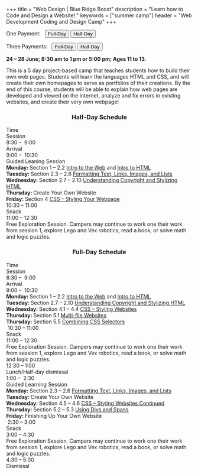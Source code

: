 +++
title = "Web Design | Blue Ridge Boost"
description = "Learn how to Code and Design a Website!."
keywords = ["summer camp"]
header = "Web Development Coding and Design Camp"
+++

<p></p>

<div class="container">
    <div class="row pb-1">
        <div class="col-6">
            <p> One Payment: &nbsp;
                <a href="https://summer-24-ages-8-to-10-full-day.cheddarup.com"><button class="button-8s" role="button">Full-Day</button></a>  <a href="https://summer-24-ages-8-to-10-half-day.cheddarup.com"><button class="button-8s" role="button">Half-Day</button></a>
            </p>
            <p> Three Payments: &nbsp;
                <a href="https://summer-24-ages-8-and-9-full-day-3-payments.cheddarup.com"><button class="button-8s" role="button">Full-Day</button></a>  <a href="https://summer-24-ages-8-and-9-half-day-3-payments.cheddarup.com"><button class="button-8s" role="button">Half-Day</button></a> <br>
            </p>
        </div>
        <div class="col-6">
            <p><b>24 &ndash; 28 June; 8:30 am to 1 pm or 5:00 pm; Ages 11 to 13.</b></p>
            <p>This is a 5 day project-based camp that teaches students how to build their own web pages. Students will learn the languages HTML and CSS, and will create their own homepages to serve as portfolios of their creations. By the end of this course, students will be able to explain how web pages are developed and viewed on the Internet, analyze and fix errors in existing websites, and create their very own webpage!</p>
        </div>
    </div>
    <div class="row pb-1">
        <div class="col">
            <div class="container p-0 m-0 b-0">
                <h3 align="center">Half-Day Schedule</h3>
                <div class="row py-1 table-header">
                    <div class="col-2 text-center">Time</div>	
                    <div class="col-10">Session</div>
                </div>
                <div class="row py-1">
                    <div class="col-2 text-center">8:30 &ndash; &nbsp;9:00</div>
                    <div class="col-10">Arrival</div>
                </div>
                <div class="row py-1 table-dark-row">
                    <div class="col-2 text-center">9:00 &ndash; &nbsp;10:30</div>
                    <div class="col-10 ">Guided Leaning Session<br>
                        <b>Monday: </b>Section 1 &ndash; 2.2 <a href="https://codehs.com/course/20946/explore/module/29119?lang=en">Intro to the Web</a> and <a href="https://codehs.com/course/20946/explore/module/29128?lang=en">Intro to HTML</a><br>
                        <b>Tuesday: </b>Section 2.3 &ndash; 2.6 <a href="https://codehs.com/course/20946/explore/module/29128?lang=en">Formatting Text, Links, Images, and Lists</a><br>
                        <b>Wednesday: </b>Section 2.7 &ndash; 2.10 <a href="https://codehs.com/course/20946/explore/module/29128?lang=en">Understanding Copyright and Stylizing HTML</a><br>
                        <b>Thursday: </b>Create Your Own Website <br>
                        <b>Friday: </b>Section 4 <a href="https://codehs.com/course/20946/explore/module/29121?lang=en">CSS &ndash; Styling Your Webpage</a><br>
                    </div>
                </div>
                <div class="row py-1">
                    <div class="col-2 text-center">10:30 &ndash; 11:00 </div>
                    <div class="col-10">Snack</div>
                </div>
                <div class="row py-1 table-dark-row">
                    <div class="col-2 text-center">11:00 &ndash; 12:30</div>	
                    <div class="col-10">Free Exploration Session. Campers may continue to work one their work from session 1, explore Lego and Vex robotics, read a book, or solve math and logic puzzles.</div>
                </div>
            </div>
        </div> <!-- inner container -->
    </div>
    <div class="row pb-1">
        <div class="col">
            <div class="container p-0 m-0 b-0">
                <h3 align="center">Full-Day Schedule</h3>
                <div class="row py-1 table-header">
                    <div class="col-2 text-center">Time</div>	
                    <div class="col-10">Session</div>
                </div>
                <div class="row py-1">
                    <div class="col-2 text-center">8:30 &ndash; &nbsp;9:00</div>
                    <div class="col-10">Arrival</div>
                </div>
                <div class="row py-1 table-dark-row">
                    <div class="col-2 text-center">9:00 &ndash; &nbsp;10:30</div>
                    <div class="col-10 ">
                        <b>Monday: </b>Section 1 &ndash; 2.2 <a href="https://codehs.com/course/20946/explore/module/29119?lang=en">Intro to the Web</a> and <a href="https://codehs.com/course/20946/explore/module/29128?lang=en">Intro to HTML</a><br>
                        <b>Tuesday: </b>Section 2.7 &ndash; 2.10 <a href="https://codehs.com/course/20946/explore/module/29128?lang=en">Understanding Copyright and Stylizing HTML</a><br>
                        <b>Wednesday: </b>Section 4.1 &ndash; 4.4 <a href="https://codehs.com/course/20946/explore/module/29121?lang=en">CSS &ndash; Styling Websites</a><br>
                        <b>Thursday: </b>Section 5.1 <a href="https://codehs.com/course/20946/explore/module/29229?lang=en">Multi-file Websites</a><br>
                        <b>Thursday: </b>Section 5.5 <a href="https://codehs.com/course/20946/explore/module/29229?lang=en"> Combining CSS Selectors</a><br>
                    </div>
                </div>
                <div class="row py-1">
                    <div class="col-2 text-center">&nbsp;10:30 &ndash; 11:00 </div>
                    <div class="col-10">Snack</div>
                </div>
                <div class="row py-1 table-dark-row">
                    <div class="col-2 text-center">11:00 &ndash; 12:30</div>	
                    <div class="col-10">Free Exploration Session. Campers may continue to work one their work from session 1, explore Lego and Vex robotics, read a book, or solve math and logic puzzles.</div>
                </div>
                <div class="row py-1">
                    <div class="col-2 text-center">12:30 &ndash; 1:00</div>
                    <div class="col-10">Lunch/Half-day dismissal</div>
                </div>
                <div class="row py-1 table-dark-row">
                    <div class="col-2 text-center">1:00 &ndash; &nbsp;2:30</div>
                    <div class="col-10 ">Guided Learning Session<br>
                        <b>Monday: </b>Section 2.3 &ndash; 2.6 <a href="https://codehs.com/course/20946/explore/module/29128?lang=en">Formatting Text, Links, Images, and Lists</a><br>
                        <b>Tuesday: </b>Create Your Own Website <br>
                        <b>Wednesday: </b>Section 4.5 &ndash; 4.6 <a href="https://codehs.com/course/20946/explore/module/29121?lang=en">CSS &ndash; Styling Websites Continued</a><br>
                        <b>Thursday: </b>Section 5.2 &ndash; 5.3 <a href="https://codehs.com/course/20946/explore/module/29229?lang=en"> Using Divs and Spans</a><br>
                        <b>Friday: </b>Finishing Up Your Own Website<br>
                    </div>
                </div>
                <div class="row py-1">
                    <div class="col-2 text-center">&nbsp;2:30 &ndash; 3:00 </div>
                    <div class="col-10">Snack</div>
                </div>
                <div class="row py-1 table-dark-row">
                    <div class="col-2 text-center">3:00 &ndash; 4:30</div>	
                    <div class="col-10">Free Exploration Session. Campers may continue to work one their work from session 1, explore Lego and Vex robotics, read a book, or solve math and logic puzzles.</div>
                </div>
                <div class="row py-1">
                    <div class="col-2 text-center">4:30 &ndash; 5:00</div>
                    <div class="col-10">Dismissal</div>
                </div>
            </div>
        </div> <!-- inner container -->
    </div>
</div> <!-- outer container -->